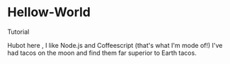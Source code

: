 # Hellow-World
 Tutorial

Hubot here , I like Node.js and Coffeescript (that's what I'm mode of!)
I've had tacos on the moon and find them far superior to Earth tacos.
